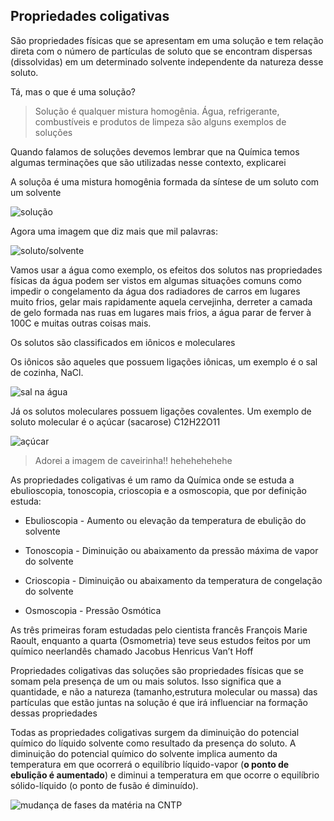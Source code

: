 ## Propriedades coligativas

São propriedades físicas que se apresentam em uma solução e tem relação direta com o número de partículas de soluto que se encontram dispersas (dissolvidas) em um determinado solvente independente da natureza desse soluto. 

Tá, mas o que é uma solução?

> Solução é qualquer mistura homogênia. Água, refrigerante, combustíveis e produtos de limpeza são alguns exemplos de soluções

Quando falamos de soluções devemos lembrar que na Química temos algumas terminações que são utilizadas nesse contexto, explicarei

A soluçõa é uma mistura homogênia formada da síntese de um soluto com um solvente

![solução](http://mundoeducacao.bol.uol.com.br/upload/conteudo_legenda/dcec57c01661c6fb8eba08e5dcdcdaae.jpg)

Agora uma imagem que diz mais que mil palavras:

![soluto/solvente](http://www.soq.com.br/conteudos/em/solucoes/index_clip_image003.gif)


Vamos usar a água como exemplo, os efeitos dos solutos nas propriedades físicas da água podem ser vistos em algumas situações comuns como impedir o congelamento da água dos radiadores de carros em lugares muito frios, gelar mais rapidamente aquela cervejinha, derreter a camada de gelo formada nas ruas em lugares mais frios, a água parar de ferver à 100C e muitas outras coisas mais. 


Os solutos são classificados em iônicos e moleculares

Os iônicos são aqueles que possuem ligações iônicas, um exemplo é o sal de cozinha, NaCl.

![sal na água](http://mundoeducacao.bol.uol.com.br/upload/conteudo/sal-na-agua.jpg)

Já os solutos moleculares possuem ligações covalentes. Um exemplo de soluto molecular é o açúcar (sacarose) C12H22O11

![açúcar](http://bitpop.com.br/wp-content/uploads/2013/06/caveiras_acucar_2.jpg)

>Adorei a imagem de caveirinha!! hehehehehehe

As propriedades coligativas é um ramo da Química onde se estuda a ebulioscopia, tonoscopia, crioscopia e a osmoscopia, que por definição estuda:

- Ebulioscopia - Aumento ou elevação da temperatura de ebulição do solvente

- Tonoscopia - Diminuição ou abaixamento da pressão máxima de vapor do solvente 

- Crioscopia - Diminuição ou abaixamento da temperatura de congelação do solvente 

- Osmoscopia - Pressão Osmótica

As três primeiras foram estudadas pelo cientista francês François Marie Raoult, enquanto a quarta (Osmometria) teve seus estudos feitos por um químico neerlandês chamado Jacobus Henricus Van’t Hoff

Propriedades coligativas das soluções são propriedades físicas que se somam pela presença de um ou mais solutos. Isso significa que a quantidade, e não a natureza (tamanho,estrutura molecular ou massa) das partículas que estão juntas na solução é que irá influenciar na formação dessas propriedades

Todas as propriedades coligativas surgem da diminuição do potencial químico do líquido solvente como resultado da presença do soluto. A diminuição do potencial químico do solvente implica aumento da temperatura em que ocorrerá o equilíbrio líquido-vapor (**o ponto de ebulição é aumentado**) e diminui a temperatura em que ocorre o equilíbrio sólido-líquido (o ponto de fusão é diminuído).

![mudança de fases da matéria na CNTP](http://www.colegioweb.com.br/wp-content/uploads/21420.jpg)




